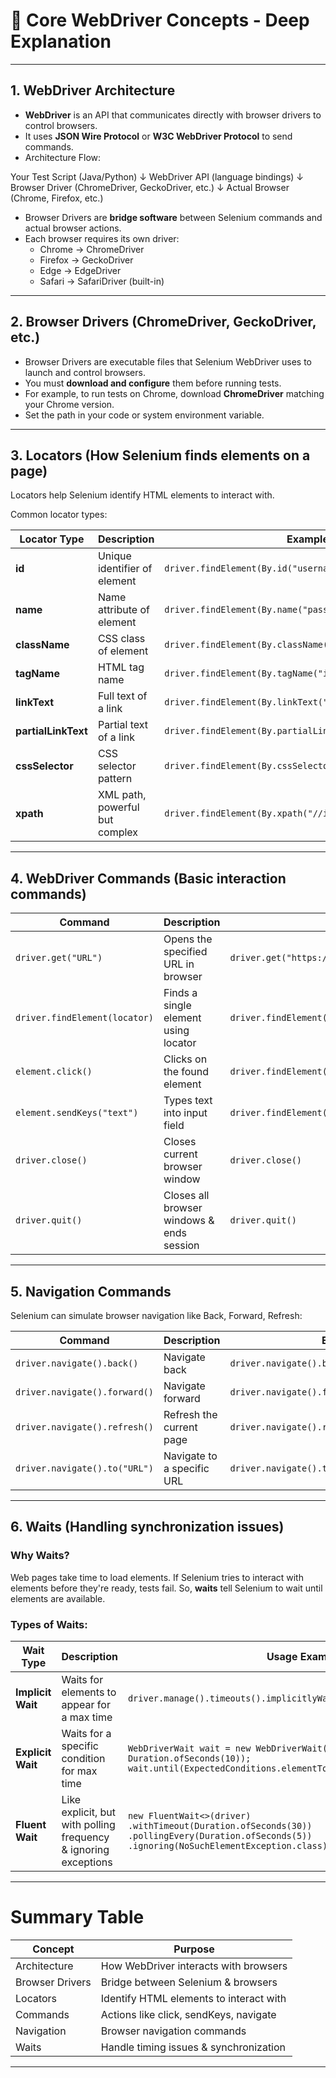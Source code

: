 # 🧰 Core WebDriver Concepts - Deep Explanation

---

## 1. WebDriver Architecture

- **WebDriver** is an API that communicates directly with browser drivers to control browsers.
- It uses **JSON Wire Protocol** or **W3C WebDriver Protocol** to send commands.
- Architecture Flow:

Your Test Script (Java/Python) 
      ↓
 WebDriver API (language bindings)
      ↓
 Browser Driver (ChromeDriver, GeckoDriver, etc.)
      ↓
   Actual Browser (Chrome, Firefox, etc.)

- Browser Drivers are **bridge software** between Selenium commands and actual browser actions.
- Each browser requires its own driver:
  - Chrome → ChromeDriver
  - Firefox → GeckoDriver
  - Edge → EdgeDriver
  - Safari → SafariDriver (built-in)

---
## 2. Browser Drivers (ChromeDriver, GeckoDriver, etc.)

- Browser Drivers are executable files that Selenium WebDriver uses to launch and control browsers.
- You must **download and configure** them before running tests.
- For example, to run tests on Chrome, download **ChromeDriver** matching your Chrome version.
- Set the path in your code or system environment variable.

---
## 3. Locators (How Selenium finds elements on a page)

Locators help Selenium identify HTML elements to interact with.

Common locator types:

| Locator Type       | Description                      | Example                                      |
|--------------------|--------------------------------|----------------------------------------------|
| **id**             | Unique identifier of element    | `driver.findElement(By.id("username"))`      |
| **name**           | Name attribute of element       | `driver.findElement(By.name("password"))`    |
| **className**      | CSS class of element            | `driver.findElement(By.className("btn-login"))` |
| **tagName**        | HTML tag name                  | `driver.findElement(By.tagName("input"))`    |
| **linkText**       | Full text of a link             | `driver.findElement(By.linkText("Forgot password?"))` |
| **partialLinkText**| Partial text of a link          | `driver.findElement(By.partialLinkText("Forgot"))` |
| **cssSelector**    | CSS selector pattern            | `driver.findElement(By.cssSelector("input[type='text']"))` |
| **xpath**          | XML path, powerful but complex | `driver.findElement(By.xpath("//input[@id='username']"))` |

---

## 4. WebDriver Commands (Basic interaction commands)

| Command                      | Description                             | Example                                           |
|------------------------------|-------------------------------------|-------------------------------------------------|
| `driver.get("URL")`           | Opens the specified URL in browser   | `driver.get("https://example.com")`               |
| `driver.findElement(locator)` | Finds a single element using locator | `driver.findElement(By.id("loginBtn"))`           |
| `element.click()`             | Clicks on the found element           | `driver.findElement(By.id("loginBtn")).click()`    |
| `element.sendKeys("text")`   | Types text into input field           | `driver.findElement(By.id("username")).sendKeys("admin")` |
| `driver.close()`              | Closes current browser window         | `driver.close()`                                  |
| `driver.quit()`               | Closes all browser windows & ends session | `driver.quit()`                                   |

---

## 5. Navigation Commands

Selenium can simulate browser navigation like Back, Forward, Refresh:

| Command                       | Description                | Example                              |
|-------------------------------|----------------------------|------------------------------------|
| `driver.navigate().back()`      | Navigate back             | `driver.navigate().back();`         |
| `driver.navigate().forward()`   | Navigate forward          | `driver.navigate().forward();`      |
| `driver.navigate().refresh()`   | Refresh the current page  | `driver.navigate().refresh();`      |
| `driver.navigate().to("URL")`   | Navigate to a specific URL | `driver.navigate().to("https://example.com");` |

---
## 6. Waits (Handling synchronization issues)

### Why Waits?

Web pages take time to load elements. If Selenium tries to interact with elements before they're ready, tests fail. So, **waits** tell Selenium to wait until elements are available.

### Types of Waits:

| Wait Type       | Description                                    | Usage Example                                                        |
|-----------------|------------------------------------------------|--------------------------------------------------------------------|
| **Implicit Wait** | Waits for elements to appear for a max time    | `driver.manage().timeouts().implicitlyWait(Duration.ofSeconds(10));` |
| **Explicit Wait** | Waits for a specific condition for max time     | `WebDriverWait wait = new WebDriverWait(driver, Duration.ofSeconds(10));`<br>`wait.until(ExpectedConditions.elementToBeClickable(By.id("submit")));` |
| **Fluent Wait**   | Like explicit, but with polling frequency & ignoring exceptions | `new FluentWait<>(driver)`<br>`.withTimeout(Duration.ofSeconds(30))`<br>`.pollingEvery(Duration.ofSeconds(5))`<br>`.ignoring(NoSuchElementException.class)` |

---

# Summary Table

| Concept         | Purpose                                 |
|-----------------|-----------------------------------------|
| Architecture    | How WebDriver interacts with browsers  |
| Browser Drivers | Bridge between Selenium & browsers      |
| Locators        | Identify HTML elements to interact with|
| Commands        | Actions like click, sendKeys, navigate |
| Navigation      | Browser navigation commands              |
| Waits           | Handle timing issues & synchronization  |

---

